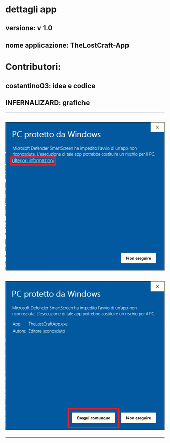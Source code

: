 # dettagli app
## versione: v 1.0
## nome applicazione: TheLostCraft-App
# Contributori:
## costantino03: idea e codice
## INFERNALIZARD: grafiche
----------------------------------------------------------------
![parte1](img/parte1.png)
----------------------------------------------------------------
![parte2](img/parte2.png)
----------------------------------------------------------------
----------------------------------------------------------------